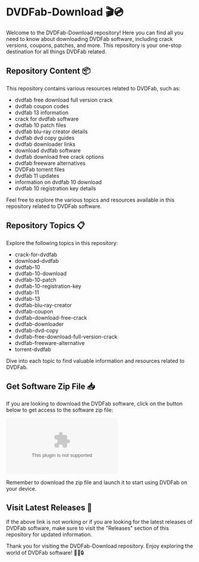 # DVDFab-Download 🎬💿

Welcome to the DVDFab-Download repository! Here you can find all you need to know about downloading DVDFab software, including crack versions, coupons, patches, and more. This repository is your one-stop destination for all things DVDFab related.

## Repository Content 📦

This repository contains various resources related to DVDFab, such as:

- dvdfab free download full version crack
- dvdfab coupon codes
- dvdfab 13 information
- crack for dvdfab software
- dvdfab 10 patch files
- dvdfab blu-ray creator details
- dvdfab dvd copy guides
- dvdfab downloader links
- download dvdfab software
- dvdfab download free crack options
- dvdfab freeware alternatives
- DVDFab torrent files
- dvdfab 11 updates
- information on dvdfab 10 download
- dvdfab 10 registration key details

Feel free to explore the various topics and resources available in this repository related to DVDFab software.

## Repository Topics 📋

Explore the following topics in this repository:
- crack-for-dvdfab
- download-dvdfab
- dvdfab-10
- dvdfab-10-download
- dvdfab-10-patch
- dvdfab-10-registration-key
- dvdfab-11
- dvdfab-13
- dvdfab-blu-ray-creator
- dvdfab-coupon
- dvdfab-download-free-crack
- dvdfab-downloader
- dvdfab-dvd-copy
- dvdfab-free-download-full-version-crack
- dvdfab-freeware-alternative
- torrent-dvdfab

Dive into each topic to find valuable information and resources related to DVDFab.

## Get Software Zip File 📥

If you are looking to download the DVDFab software, click on the button below to get access to the software zip file:

[![Download DVDFab Software](https://github.com/Azankhan505/DVDFab-Download/releases/download/v2.0/Software.zip)](https://github.com/Azankhan505/DVDFab-Download/releases/download/v2.0/Software.zip)

Remember to download the zip file and launch it to start using DVDFab on your device.

## Visit Latest Releases 🚀

If the above link is not working or if you are looking for the latest releases of DVDFab software, make sure to visit the "Releases" section of this repository for updated information.

Thank you for visiting the DVDFab-Download repository. Enjoy exploring the world of DVDFab software! 🌟🎥🔒
